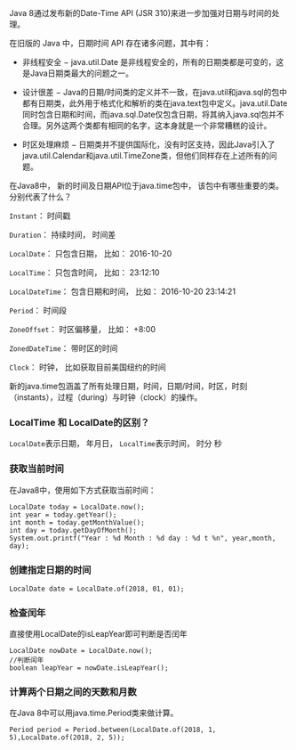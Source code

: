 Java 8通过发布新的Date-Time API (JSR 310)来进一步加强对日期与时间的处理。

在旧版的 Java 中，日期时间 API 存在诸多问题，其中有：

* 非线程安全 − java.util.Date 是非线程安全的，所有的日期类都是可变的，这是Java日期类最大的问题之一。

* 设计很差 − Java的日期/时间类的定义并不一致，在java.util和java.sql的包中都有日期类，此外用于格式化和解析的类在java.text包中定义。java.util.Date同时包含日期和时间，而java.sql.Date仅包含日期，将其纳入java.sql包并不合理。另外这两个类都有相同的名字，这本身就是一个非常糟糕的设计。

* 时区处理麻烦 − 日期类并不提供国际化，没有时区支持，因此Java引入了java.util.Calendar和java.util.TimeZone类，但他们同样存在上述所有的问题。


在Java8中， 新的时间及⽇期API位于java.time包中， 该包中有哪些重要的类。 分别代表了什么？


`Instant`： 时间戳

`Duration`： 持续时间， 时间差

`LocalDate`： 只包含⽇期， ⽐如： 2016-10-20

`LocalTime`： 只包含时间， ⽐如： 23:12:10

`LocalDateTime`： 包含⽇期和时间， ⽐如： 2016-10-20 23:14:21

`Period`： 时间段

`ZoneOffset`： 时区偏移量， ⽐如： +8:00

`ZonedDateTime`： 带时区的时间

`Clock`： 时钟， ⽐如获取⽬前美国纽约的时间

新的java.time包涵盖了所有处理日期，时间，日期/时间，时区，时刻（instants），过程（during）与时钟（clock）的操作。

### LocalTime 和 LocalDate的区别？


`LocalDate`表⽰⽇期， 年⽉⽇， `LocalTime`表⽰时间， 时分
秒

### 获取当前时间

在Java8中，使用如下方式获取当前时间：
    
    LocalDate today = LocalDate.now();
    int year = today.getYear();
    int month = today.getMonthValue();
    int day = today.getDayOfMonth();
    System.out.printf("Year : %d Month : %d day : %d t %n", year,month, day);
    

### 创建指定日期的时间

    LocalDate date = LocalDate.of(2018, 01, 01);
    

### 检查闰年

直接使⽤LocalDate的isLeapYear即可判断是否闰年

    LocalDate nowDate = LocalDate.now();
    //判断闰年
    boolean leapYear = nowDate.isLeapYear();
    
### 计算两个⽇期之间的天数和⽉数

在Java 8中可以⽤java.time.Period类来做计算。

    Period period = Period.between(LocalDate.of(2018, 1, 5),LocalDate.of(2018, 2, 5));
    
